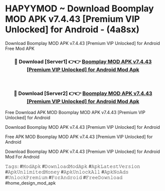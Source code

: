 # HAPYYMOD ~ Download Boomplay MOD APK v7.4.43 [Premium VIP Unlocked] for Android - (4a8sx)
Download Boomplay MOD APK v7.4.43 [Premium VIP Unlocked] for Android Free Mod APK

<div align="center">
<h3>🔴 Download [Server1] 👉👉 <a href="https://apk-comot.site?title=Boomplay_MOD_APK_v7.4.43_[Premium_VIP_Unlocked]_for_Android">Boomplay MOD APK v7.4.43 [Premium VIP Unlocked] for Android Mod Apk</a></h3><br>

<h3>🔴 Download [Server2] 👉👉 <a href="https://apk-comot.site?title=Boomplay_MOD_APK_v7.4.43_[Premium_VIP_Unlocked]_for_Android">Boomplay MOD APK v7.4.43 [Premium VIP Unlocked] for Android Mod Apk</a></h3>
</div>


Free Download APK MOD Boomplay MOD APK v7.4.43 [Premium VIP Unlocked] for Android

Download Boomplay MOD APK v7.4.43 [Premium VIP Unlocked] for Android 

Free APK MOD Boomplay MOD APK v7.4.43 [Premium VIP Unlocked] for Android 

Download Boomplay MOD APK v7.4.43 [Premium VIP Unlocked] for Android Mod For Android

𝚃𝚊𝚐𝚜: #𝙼𝚘𝚍𝙰𝚙𝚔 #𝙳𝚘𝚠𝚗𝚕𝚘𝚊𝚍𝙼𝚘𝚍𝙰𝚙𝚔 #𝙰𝚙𝚔𝙻𝚊𝚝𝚎𝚜𝚝𝚅𝚎𝚛𝚜𝚒𝚘𝚗 #𝙰𝚙𝚔𝚄𝚗𝚕𝚒𝚖𝚒𝚝𝚎𝚍𝙼𝚘𝚗𝚎𝚢 #𝙰𝚙𝚔𝚄𝚗𝚕𝚘𝚌𝚔𝙰𝚕𝚕 #𝙰𝚙𝚔𝙽𝚘𝙰𝚍𝚜 #𝚄𝚗𝚕𝚘𝚌𝚔𝙿𝚛𝚎𝚖𝚒𝚞𝚖 #𝙵𝚘𝚛𝙰𝚗𝚍𝚛𝚘𝚒𝚍 #𝙵𝚛𝚎𝚎𝙳𝚘𝚠𝚗𝚕𝚘𝚊𝚍 #home_design_mod_apk